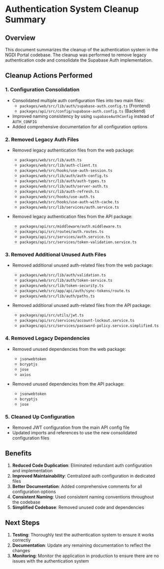 # Authentication System Cleanup Summary

## Overview

This document summarizes the cleanup of the authentication system in the NGDI Portal codebase. The cleanup was performed to remove legacy authentication code and consolidate the Supabase Auth implementation.

## Cleanup Actions Performed

### 1. Configuration Consolidation

- Consolidated multiple auth configuration files into two main files:
  - `packages/web/src/lib/auth/supabase-auth.config.ts` (Frontend)
  - `packages/api/src/config/supabase-auth.config.ts` (Backend)
- Improved naming consistency by using `supabaseAuthConfig` instead of `AUTH_CONFIG`
- Added comprehensive documentation for all configuration options

### 2. Removed Legacy Auth Files

- Removed legacy authentication files from the web package:
  - `packages/web/src/lib/auth.ts`
  - `packages/web/src/lib/auth-client.ts`
  - `packages/web/src/hooks/use-auth-session.ts`
  - `packages/web/src/lib/auth/auth-config.ts`
  - `packages/web/src/lib/auth/auth-types.ts`
  - `packages/web/src/lib/auth/server-auth.ts`
  - `packages/web/src/lib/auth-refresh.ts`
  - `packages/web/src/hooks/use-auth.ts`
  - `packages/web/src/hooks/use-auth-with-cache.ts`
  - `packages/web/src/lib/services/auth.service.ts`

- Removed legacy authentication files from the API package:
  - `packages/api/src/middleware/auth.middleware.ts`
  - `packages/api/src/routes/auth.routes.ts`
  - `packages/api/src/services/auth.service.ts`
  - `packages/api/src/services/token-validation.service.ts`

### 3. Removed Additional Unused Auth Files

- Removed additional unused auth-related files from the web package:
  - `packages/web/src/lib/auth/validation.ts`
  - `packages/web/src/lib/auth/token-service.ts`
  - `packages/web/src/lib/token-security.ts`
  - `packages/web/src/app/api/auth/sync-tokens/route.ts`
  - `packages/web/src/lib/auth/paths.ts`

- Removed additional unused auth-related files from the API package:
  - `packages/api/src/utils/jwt.ts`
  - `packages/api/src/services/account-lockout.service.ts`
  - `packages/api/src/services/password-policy.service.simplified.ts`

### 4. Removed Legacy Dependencies

- Removed unused dependencies from the web package:
  - `jsonwebtoken`
  - `bcryptjs`
  - `jose`
  - `axios`

- Removed unused dependencies from the API package:
  - `jsonwebtoken`
  - `bcryptjs`
  - `jose`

### 5. Cleaned Up Configuration

- Removed JWT configuration from the main API config file
- Updated imports and references to use the new consolidated configuration files

## Benefits

1. **Reduced Code Duplication**: Eliminated redundant auth configuration and implementation
2. **Improved Maintainability**: Centralized auth configuration in dedicated files
3. **Better Documentation**: Added comprehensive comments for all configuration options
4. **Consistent Naming**: Used consistent naming conventions throughout the codebase
5. **Simplified Codebase**: Removed unused code and dependencies

## Next Steps

1. **Testing**: Thoroughly test the authentication system to ensure it works correctly
2. **Documentation**: Update any remaining documentation to reflect the changes
3. **Monitoring**: Monitor the application in production to ensure there are no issues with the authentication system
